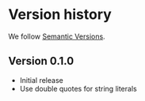 # Version history

We follow [Semantic Versions](https://semver.org/).


## Version 0.1.0

- Initial release
- Use double quotes for string literals
